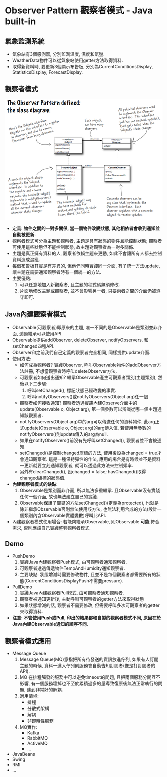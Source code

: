 # Observer Pattern 觀察者模式 - Java built-in

## 氣象監測系統

* 氣象站有3個感測器, 分別監測溫度, 濕度和氣壓.
* WeatherData物件可以從氣象站使用getter方法取得資料.
* 取得新資料時, 要更新3個顯示布告板, 分別為CurrentConditionsDisplay, StatisticsDisplay, ForecastDisplay.

## 觀察者模式

![Alt text](../../resource/observer.png "Observer Pattern Class Diagram")

* 定義: __物件之間的一對多關係, 當一個物件改變狀態, 其他相依者會收到通知並自動被更新.__
* 觀察者模式可分為主題和觀察者, 主題是具有狀態的物件且能控制狀態; 觀察者可使用這些狀態但不能控制狀態, 故主題對觀察者為一對多關係.
* 主題是真正擁有資料的人, 觀察者依賴主題來更動, 如此不會讓所有人都去控制資料造成混亂.
* 每個布告板其實是有差異的, 但他們同時實踐同一介面, 有了統一方法update, 讓主題在需要通知觀察者時有一個統一的方法.
* 主要優點:
	1. 可以任意地加入新觀察者, 且主題的程式碼無須修改.
	1. 片面地修改主題或觀察者, 並不會影響另一者, 只要兩者之間的介面仍被遵守即可.

## Java內建觀察者模式

* Observable(可觀察者)即原來的主題, 唯一不同的是Observable是類別並非介面, 透過繼承可以使用API.
* Observable提供addObserver, deleteObserver, notifyObservers, 和setChanged四種API.
* Observer和之前我們自己定義的觀察者完全相同, 同樣提供update介面.
* 使用方法:
	* 如何成為觀察者? 實踐Observer, 呼叫Observable物件的addObserver方法註冊, 不想當觀察者時呼叫deleteObserver方法.
	* 可觀察者如何送出通知? 繼承Observable產生可觀察者類別(主題類別), 然後以下二步驟:
		1. 呼叫setChanged(), 標記狀態已經改變的事實.
		1. 呼叫notifyObservers()或notifyObservers(Object arg)任一個
	* 觀察者如何接收通知? 觀察者透過實踐內建Observe介面中的update(Observable o, Object arg), 第一個參數可以辨識從哪一個主題通知該觀察者.
	* notifyObservers(Object arg)中的arg可以傳送任何的資料物件, 此arg正式update(Observable o, Object arg)的arg傳入值. 若使用無參數的notifyObservers()則update傳入的arg為null.
	* 如果在notifyObservers()前沒有先呼叫setChanged(), 觀察者並不會被通知.
	* setChanged()是控制changed旗標的方法, 使用後設為changed = true才會通知觀察者. 這是一種保持彈性的作法, 應用的場合是有時候並不是資料一更新就要立刻通知觀察者, 就可以透過此方法來控制頻率.
	* 另外有clearChanged(), 設changed = false; hasChanged()取得changed旗標的狀態值.
* __內建觀察者模式的缺點:__
	1. Observable是類別而非介面, 所以無法多重繼承. 且Observable沒有實踐任何一個介面, 故也無法建立自己的實踐.
	1. Observable保護了關鍵的方法setChanged()(定義為protected), 也就是除非繼承Observable否則無法使用該方法, 也無法利用合成的方法(設計一個類別內含Observable實體變數)呼叫此API.
* 內建觀察者模式使用場合: 若能夠繼承Observable, 則Observable __可能__ 符合需求, 否則應該自己實踐整套觀察者模式.

## Demo

* PushDemo
	1. 實踐Java內建觀察者Push模式, 由可觀察者通知觀察者.
	1. 可觀察者透過傳遞物件TempAndHumidity通知觀察者.
	1. 主要缺點: 狀態增減時需要修改物件, 且並不是每個觀察者都需要所有的狀態(CurrentConditionsDisplayPush不需要pressure).
* PullDemo
	1. 實踐Java內建觀察者Pull模式, 由可觀察者通知觀察者.
	1. 觀察者被通知更新後, 主動呼叫可觀察者的getter方法來取得狀態
	1. 如果狀態增減的話, 觀察者不需要修改, 但需要呼叫多次可觀察者的getter來取得資料.
* __注意: 不管使用Push或Pull, 印出的結果都和自製的觀察者模式不同, 原因在於Java內建Observable通知的順序不同.__

## 觀察者模式應用

* Message Queue
	1. Message Queue(MQ)意指把所有待發送的資訊放進佇列, 如果有人訂閱主題的時候, 資料一進入佇列則服務會自動告知訂閱者(像是打訂閱者的API).
	1. MQ 在排程觸發的服務中可以避免timeout的問題, 且把兩個服務分開互不影響, 有一個服務壞掉也不至於累積過多的量導致復原後無法正常執行的問題, 達到非常好的解耦.
	1. 適用情境: 
		* 排程
		* 分散式架構
		* 解耦
		* 非即時性服務
	1. MQ實作: 
		* Kafka
		* RabbitMQ
		* ActiveMQ
		* ...
* JavaBeans
* Swing
* RMI
* ...